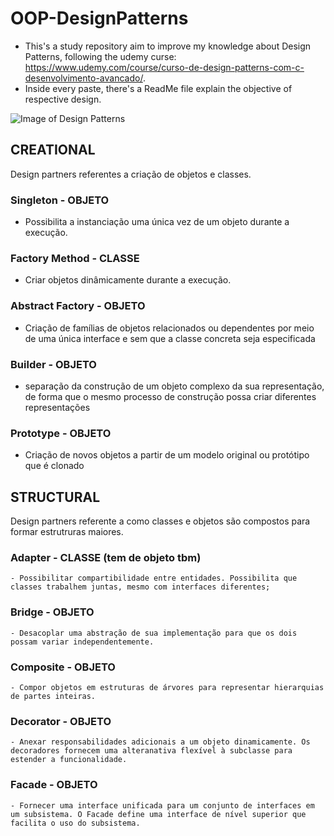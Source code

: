 # OOP-DesignPatterns

 - This's a study repository aim to improve my knowledge about Design Patterns, following the udemy curse: https://www.udemy.com/course/curso-de-design-patterns-com-c-desenvolvimento-avancado/.
 - Inside every paste, there's a ReadMe file explain the objective of respective design.


![Image of Design Patterns](https://github.com/RomeroGabriel/OOP-DesignPatterns/blob/master/mapa.jpg)

## CREATIONAL
  Design partners referentes a criação de objetos e classes.
  ### Singleton - OBJETO
  - Possibilita a instanciação uma única vez de um objeto durante a execução.
  
  ### Factory Method - CLASSE
  - Criar objetos dinâmicamente durante a execução.

  ### Abstract Factory - OBJETO
  - Criação de famílias de objetos relacionados ou dependentes por meio de uma única interface e sem que a classe concreta seja especificada

  ### Builder - OBJETO
  - separação da construção de um objeto complexo da sua representação, de forma que o mesmo processo de construção possa criar diferentes representações

  ### Prototype - OBJETO
  - Criação de novos objetos a partir de um modelo original ou protótipo que é clonado


## STRUCTURAL
  Design partners referente a como classes e objetos são compostos para formar estrutruras maiores.

  ### Adapter - CLASSE (tem de objeto tbm)
	- Possibilitar compartibilidade entre entidades. Possibilita que classes trabalhem juntas, mesmo com interfaces diferentes;
  
  ### Bridge - OBJETO
	- Desacoplar uma abstração de sua implementação para que os dois possam variar independentemente. 

  ### Composite - OBJETO
	- Compor objetos em estruturas de árvores para representar hierarquias de partes inteiras.

  ### Decorator - OBJETO
	- Anexar responsabilidades adicionais a um objeto dinamicamente. Os decoradores fornecem uma alteranativa flexível à subclasse para estender a funcionalidade.

  ### Facade - OBJETO
	- Fornecer uma interface unificada para um conjunto de interfaces em um subsistema. O Facade define uma interface de nível superior que facilita o uso do subsistema.




	

